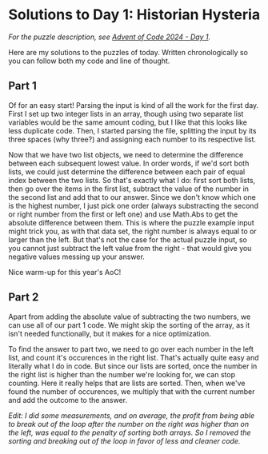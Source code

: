 # Solutions to Day 1: Historian Hysteria

*For the puzzle description, see [Advent of Code 2024 - Day 1](https://adventofcode.com/2024/day/1).*

Here are my solutions to the puzzles of today. Written chronologically so you can follow both my code and line of thought.

## Part 1

Of for an easy start! Parsing the input is kind of all the work for the first day. First I set up two integer lists in an array, though using two separate list variables would be the same amount coding, but I like that this looks like less duplicate code. Then, I started parsing the file, splitting the input by its three spaces (why three?) and assigning each number to its respective list.

Now that we have two list objects, we need to determine the difference between each subsequent lowest value. In order words, if we'd sort both lists, we could just determine the difference between each pair of equal index between the two lists. So that's exactly what I do: first sort both lists, then go over the items in the first list, subtract the value of the number in the second list and add that to our answer. Since we don't know which one is the highest number, I just pick one order (always substracting the second or right number from the first or left one) and use Math.Abs to get the absolute difference between them. This is where the puzzle example input might trick you, as with that data set, the right number is always equal to or larger than the left. But that's not the case for the actual puzzle input, so you cannot just subtract the left value from the right - that would give you negative values messing up your answer.

Nice warm-up for this year's AoC!

## Part 2

Apart from adding the absolute value of subtracting the two numbers, we can use all of our part 1 code. We might skip the sorting of the array, as it isn't needed functionally, but it makes for a nice optimization.

To find the answer to part two, we need to go over each number in the left list, and count it's occurences in the right list. That's actually quite easy and literally what I do in code. But since our lists are sorted, once the number in the right list is higher than the number we're looking for, we can stop counting. Here it really helps that are lists are sorted. Then, when we've found the number of occurences, we multiply that with the current number and add the outcome to the answer.

*Edit: I did some measurements, and on average, the profit from being able to break out of the loop after the number on the right was higher than on the left, was equal to the penalty of sorting both arrays. So I removed the sorting and breaking out of the loop in favor of less and cleaner code.*